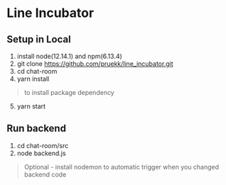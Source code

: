 # Line Incubator

## Setup in Local
1. install node(12.14.1) and npm(6.13.4)
2. git clone https://github.com/pruekk/line_incubator.git
3. cd chat-room
4. yarn install 
> to install package dependency
5. yarn start

## Run backend
1. cd chat-room/src
2. node backend.js
> Optional - install nodemon to automatic trigger when you changed backend code